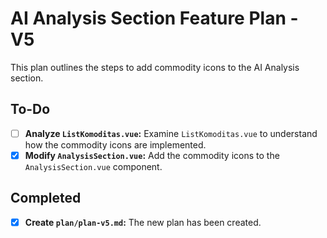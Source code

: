 # AI Analysis Section Feature Plan - V5

This plan outlines the steps to add commodity icons to the AI Analysis section.

## To-Do

- [ ] **Analyze `ListKomoditas.vue`:** Examine `ListKomoditas.vue` to understand how the commodity icons are implemented.
- [X] **Modify `AnalysisSection.vue`:** Add the commodity icons to the `AnalysisSection.vue` component.

## Completed

- [X] **Create `plan/plan-v5.md`:** The new plan has been created.
